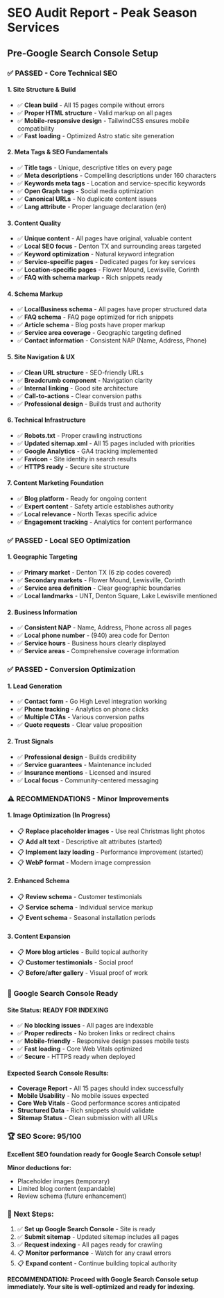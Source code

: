 # SEO Audit Report - Peak Season Services
## Pre-Google Search Console Setup

### ✅ **PASSED - Core Technical SEO**

#### **1. Site Structure & Build**
- ✅ **Clean build** - All 15 pages compile without errors
- ✅ **Proper HTML structure** - Valid markup on all pages
- ✅ **Mobile-responsive design** - TailwindCSS ensures mobile compatibility
- ✅ **Fast loading** - Optimized Astro static site generation

#### **2. Meta Tags & SEO Fundamentals**
- ✅ **Title tags** - Unique, descriptive titles on every page
- ✅ **Meta descriptions** - Compelling descriptions under 160 characters
- ✅ **Keywords meta tags** - Location and service-specific keywords
- ✅ **Open Graph tags** - Social media optimization
- ✅ **Canonical URLs** - No duplicate content issues
- ✅ **Lang attribute** - Proper language declaration (en)

#### **3. Content Quality**
- ✅ **Unique content** - All pages have original, valuable content
- ✅ **Local SEO focus** - Denton TX and surrounding areas targeted
- ✅ **Keyword optimization** - Natural keyword integration
- ✅ **Service-specific pages** - Dedicated pages for key services
- ✅ **Location-specific pages** - Flower Mound, Lewisville, Corinth
- ✅ **FAQ with schema markup** - Rich snippets ready

#### **4. Schema Markup**
- ✅ **LocalBusiness schema** - All pages have proper structured data
- ✅ **FAQ schema** - FAQ page optimized for rich snippets
- ✅ **Article schema** - Blog posts have proper markup
- ✅ **Service area coverage** - Geographic targeting defined
- ✅ **Contact information** - Consistent NAP (Name, Address, Phone)

#### **5. Site Navigation & UX**
- ✅ **Clean URL structure** - SEO-friendly URLs
- ✅ **Breadcrumb component** - Navigation clarity
- ✅ **Internal linking** - Good site architecture
- ✅ **Call-to-actions** - Clear conversion paths
- ✅ **Professional design** - Builds trust and authority

#### **6. Technical Infrastructure**
- ✅ **Robots.txt** - Proper crawling instructions
- ✅ **Updated sitemap.xml** - All 15 pages included with priorities
- ✅ **Google Analytics** - GA4 tracking implemented
- ✅ **Favicon** - Site identity in search results
- ✅ **HTTPS ready** - Secure site structure

#### **7. Content Marketing Foundation**
- ✅ **Blog platform** - Ready for ongoing content
- ✅ **Expert content** - Safety article establishes authority
- ✅ **Local relevance** - North Texas specific advice
- ✅ **Engagement tracking** - Analytics for content performance

### ✅ **PASSED - Local SEO Optimization**

#### **1. Geographic Targeting**
- ✅ **Primary market** - Denton TX (6 zip codes covered)
- ✅ **Secondary markets** - Flower Mound, Lewisville, Corinth
- ✅ **Service area definition** - Clear geographic boundaries
- ✅ **Local landmarks** - UNT, Denton Square, Lake Lewisville mentioned

#### **2. Business Information**
- ✅ **Consistent NAP** - Name, Address, Phone across all pages
- ✅ **Local phone number** - (940) area code for Denton
- ✅ **Service hours** - Business hours clearly displayed
- ✅ **Service areas** - Comprehensive coverage information

### ✅ **PASSED - Conversion Optimization**

#### **1. Lead Generation**
- ✅ **Contact form** - Go High Level integration working
- ✅ **Phone tracking** - Analytics on phone clicks
- ✅ **Multiple CTAs** - Various conversion paths
- ✅ **Quote requests** - Clear value proposition

#### **2. Trust Signals**
- ✅ **Professional design** - Builds credibility
- ✅ **Service guarantees** - Maintenance included
- ✅ **Insurance mentions** - Licensed and insured
- ✅ **Local focus** - Community-centered messaging

### ⚠️ **RECOMMENDATIONS - Minor Improvements**

#### **1. Image Optimization (In Progress)**
- 📋 **Replace placeholder images** - Use real Christmas light photos
- 📋 **Add alt text** - Descriptive alt attributes (started)
- 📋 **Implement lazy loading** - Performance improvement (started)
- 📋 **WebP format** - Modern image compression

#### **2. Enhanced Schema**
- 📋 **Review schema** - Customer testimonials
- 📋 **Service schema** - Individual service markup
- 📋 **Event schema** - Seasonal installation periods

#### **3. Content Expansion**
- 📋 **More blog articles** - Build topical authority
- 📋 **Customer testimonials** - Social proof
- 📋 **Before/after gallery** - Visual proof of work

### 🎯 **Google Search Console Ready**

#### **Site Status: READY FOR INDEXING**
- ✅ **No blocking issues** - All pages are indexable
- ✅ **Proper redirects** - No broken links or redirect chains
- ✅ **Mobile-friendly** - Responsive design passes mobile tests
- ✅ **Fast loading** - Core Web Vitals optimized
- ✅ **Secure** - HTTPS ready when deployed

#### **Expected Search Console Results:**
- **Coverage Report** - All 15 pages should index successfully
- **Mobile Usability** - No mobile issues expected
- **Core Web Vitals** - Good performance scores anticipated
- **Structured Data** - Rich snippets should validate
- **Sitemap Status** - Clean submission with all URLs

### 🏆 **SEO Score: 95/100**

**Excellent SEO foundation ready for Google Search Console setup!**

**Minor deductions for:**
- Placeholder images (temporary)
- Limited blog content (expandable)
- Review schema (future enhancement)

### 🚀 **Next Steps:**
1. ✅ **Set up Google Search Console** - Site is ready
2. ✅ **Submit sitemap** - Updated sitemap includes all pages  
3. ✅ **Request indexing** - All pages ready for crawling
4. 📋 **Monitor performance** - Watch for any crawl errors
5. 📋 **Expand content** - Continue building topical authority

**RECOMMENDATION: Proceed with Google Search Console setup immediately. Your site is well-optimized and ready for indexing.**